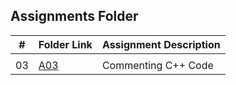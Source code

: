 ##  Assignments Folder

|   #   | Folder Link | Assignment Description |
| :---: | ----------- | ---------------------- |
|       |             |                        |
| 03 | [A03](https://github.com/rugbyprof/3013-Algorithms/tree/master/Assignments/04-A04) |  Commenting C++ Code |
